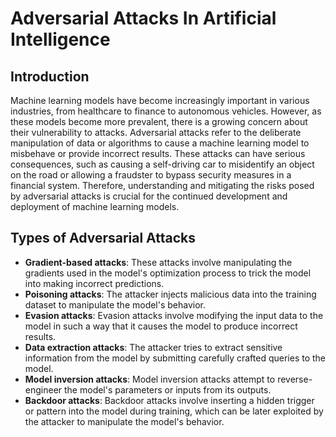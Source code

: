 # Adversarial Attacks In Artificial Intelligence

## Introduction
Machine learning models have become increasingly important in various industries, from healthcare to finance to autonomous vehicles. However, as these models become more prevalent, there is a growing concern about their vulnerability to attacks. Adversarial attacks refer to the deliberate manipulation of data or algorithms to cause a machine learning model to misbehave or provide incorrect results. These attacks can have serious consequences, such as causing a self-driving car to misidentify an object on the road or allowing a fraudster to bypass security measures in a financial system. Therefore, understanding and mitigating the risks posed by adversarial attacks is crucial for the continued development and deployment of machine learning models.

## Types of Adversarial Attacks

 * **Gradient-based attacks**: These attacks involve manipulating the gradients used in the model's optimization process to trick the model into making incorrect predictions.
 * **Poisoning attacks**: The attacker injects malicious data into the training dataset to manipulate the model's behavior.
 * **Evasion attacks**: Evasion attacks involve modifying the input data to the model in such a way that it causes the model to produce incorrect results.
 * **Data extraction attacks**: The attacker tries to extract sensitive information from the model by submitting carefully crafted queries to the model.
 * **Model inversion attacks**: Model inversion attacks attempt to reverse-engineer the model's parameters or inputs from its outputs.
 * **Backdoor attacks**: Backdoor attacks involve inserting a hidden trigger or pattern into the model during training, which can be later exploited by the attacker to manipulate the model's behavior.
